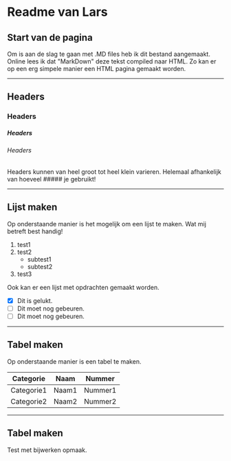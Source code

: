 # Readme van Lars

## Start van de pagina
Om is aan de slag te gaan met .MD files heb ik dit bestand aangemaakt. Online lees ik dat "MarkDown" deze tekst compiled naar HTML. Zo kan er op een erg simpele manier een HTML pagina gemaakt worden.

---

## Headers
### Headers
##### Headers
###### Headers
Headers kunnen van heel groot tot heel klein varieren. Helemaal afhankelijk van hoeveel ##### je gebruikt!

---

## Lijst maken
Op onderstaande manier is het mogelijk om een lijst te maken. Wat mij betreft best handig!
1. test1
2. test2
    * subtest1
    * subtest2
3. test3

Ook kan er een lijst met opdrachten gemaakt worden.
- [x] Dit is gelukt.
- [ ] Dit moet nog gebeuren.
- [ ] Dit moet nog gebeuren.

---

## Tabel maken
Op onderstaande manier is een tabel te maken.

| Categorie | Naam | Nummer |
|-----------|-----------|-----------|
|Categorie1|Naam1|Nummer1|
|Categorie2|Naam2|Nummer2|

***

## Tabel maken
Test met bijwerken opmaak.